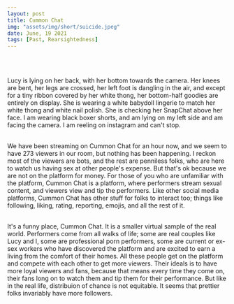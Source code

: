 ```yaml
---
layout: post
title: Cummon Chat
img: "assets/img/short/suicide.jpeg"
date: June, 19 2021
tags: [Past, Rearsightedness]
---
```



<br><br>

<p align="justify">

Lucy is lying on her back, with her bottom towards the camera. Her knees are bent, her legs are crossed, her left foot is dangling in the air, and except for a tiny ribbon covered by her white thong, her bottom-half goodies are entirely on display. She is wearing a white babydoll lingerie to match her white thong and white nail polish. She is checking her SnapChat above her face. I am wearing black boxer shorts, and am lying on my left side and am facing the camera. I am reeling on instagram and can't stop. <br><br>
  
We have been streaming on Cummon Chat for an hour now, and we seem to have 273 viewers in our room, but nothing has been happening. I reckon most of the viewers are bots, and the rest are penniless folks, who are here to watch us having sex at other people's expense. But that's ok because we are not on the platform for money. For those of you who are unfamiliar with the platform, Cummon Chat is a platform, where performers stream sexual content, and viewers view and tip the performers. Like other social media platforms, Cummon Chat has other stuff for folks to interact too; things like following, liking, rating, reporting, emojis, and all the rest of it. <br><br>
  
It's a funny place, Cummon Chat. It is a smaller virtual sample of the real world. Performers come from all walks of life; some are real couples like Lucy and I, some are professional porn performers, some are current or ex-sex workers who have discovered the platform and are excited to earn a living from the comfort of their homes. All these people get on the platform and compete with each other to get more viewers. Their ideals is to have more loyal viewers and fans, because that means every time they come on, their fans long on to watch them and tip them for their performance. But like in the real life, distribuion of chance is not equitable. It seems that prettier folks invariably have more followers.   
  

  
  
  
</p>  
